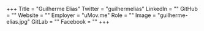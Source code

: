 +++
Title = "Guilherme Elias"
Twitter = "guilhermelias"
LinkedIn = ""
GitHub = ""
Website = ""
Employer = "uMov.me"
Role = ""
Image = "guilherme-elias.jpg"
GitLab = ""
Facebook = ""
+++
